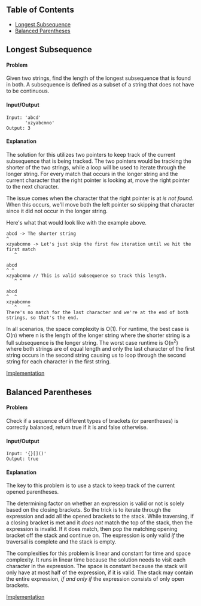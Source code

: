 ## Table of Contents
- [Longest Subsequence](#longest-subsequence)
- [Balanced Parentheses](#balanced-parentheses)

## Longest Subsequence
#### Problem
Given two strings, find the length of the longest subsequence that is found in both. A subsequence is defined as a subset of a string that does not have to be continuous.

#### Input/Output
```
Input: 'abcd'
       'xzyabcmno'
Output: 3
```

#### Explanation
The solution for this utilizes two pointers to keep track of the current subsequence that is being tracked. The two pointers would be tracking the shorter of the two strings, while a loop will be used to iterate through the longer string. For every match that occurs in the longer string and the current character that the right pointer is looking at, move the right pointer to the next character.

The issue comes when the character that the right pointer is at *is not found*. When this occurs, we'll move both the left pointer so skipping that character since it did not occur in the longer string.

Here's what that would look like with the example above.
```
abcd -> The shorter string
^
xzyabcmno -> Let's just skip the first few iteration until we hit the first match
   ^

abcd
^ ^
xzyabcmno // This is valid subsequence so track this length.
   ^ ^

abcd
^  ^
xzyabcmno
   ^    ^
There's no match for the last character and we're at the end of both strings, so that's the end.
```
In all scenarios, the space complexity is O(1). For runtime, the best case is O(n) where n is the length of the longer string where the shorter string is a full subsequence is the longer string. The worst case runtime is O(n<sup>2</sup>) where both strings are of equal length and only the last character of the first string occurs in the second string causing us to loop through the second string for each character in the first string.

[Implementation](https://github.com/vinnyoodles/algorithms/blob/master/src/string/longestSubsequence.js)

## Balanced Parentheses
#### Problem
Check if a sequence of different types of brackets (or parentheses) is correctly balanced, return true if it is and false otherwise.

#### Input/Output
```
Input: '{}[]()'
Output: true
```

#### Explanation
The key to this problem is to use a stack to keep track of the current opened parentheses.

The determining factor on whether an expression is valid or not is solely based on the closing brackets. So the trick is to iterate through the expression and add all the opened brackets to the stack. While traversing, if a closing bracket is met and it *does not* match the top of the stack, then the expression is invalid. If it does match, then pop the matching opening bracket off the stack and continue on. The expression is only valid *if* the traversal is complete and the stack is empty.

The complexities for this problem is linear and constant for time and space complexity. It runs in linear time because the solution needs to visit each character in the expression. The space is constant because the stack will only have at most half of the expression, if it is valid. The stack may contain the entire expression, *if and only if* the expression consists of only open brackets.

[Implementation](https://github.com/vinnyoodles/algorithms/blob/master/src/string/balancedParentheses.js)

